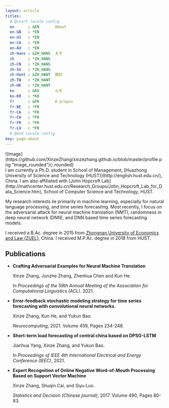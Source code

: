 ```yaml
---
layout: article
titles:
  # @start locale config
  en      : &EN       About
  en-GB   : *EN
  en-US   : *EN
  en-CA   : *EN
  en-AU   : *EN
  zh-Hans : &ZH_HANS  关于
  zh      : *ZH_HANS
  zh-CN   : *ZH_HANS
  zh-SG   : *ZH_HANS
  zh-Hant : &ZH_HANT  關於
  zh-TW   : *ZH_HANT
  zh-HK   : *ZH_HANT
  ko      : &KO       소개
  ko-KR   : *KO
  fr      : &FR       À propos
  fr-BE   : *FR
  fr-CA   : *FR
  fr-CH   : *FR
  fr-FR   : *FR
  fr-LU   : *FR
  # @end locale config
key: page-about
---
```


<div class="grid-containre">
<div class="grid grid--p-2">
<div class="cell cell--12 cell--md-4 " markdown="1">
![Image](https://github.com/XinzeZhang/xinzezhang.github.io/blob/master/profile.png "Image_rounded"){:.rounded}
</div>
<div class="cell cell--12 cell--md-auto" markdown="1">
I am currently a Ph.D. student in School of Management, [Huazhong University of Science and Technology (HUST)](http://english.hust.edu.cn/), China. I am also affiliated with [John Hopcroft Lab](http://mathcenter.hust.edu.cn/Research_Groups/John_Hopcroft_Lab_for_Data_Science.htm), School of Computer Science and Technology, HUST.

My research interests lie primarily in machine learning, especially for natural language processing, and time series forecasting. Most recently, I focus on the adversarial attack for neural machine translation (NMT), randomness in deep neural network (DNN), and DNN based time series forecasting models.

I received a B.Ac. degree in 2015 from [Zhongnan University of Economics and Law (ZUEL)](http://www.zuel.edu.cn/), China. I received M.P.Ac. degree in 2018 from HUST.
</div>
</div>
</div>

## Publications

- **Crafting Adversarial Examples for Neural Machine Translation**

    Xinze Zhang, Junzhe Zhang, Zhenhua Chen and Kun He.

    In *Proceedings of the 59th Annual Meeting of the Association for Computational Linguistics (ACL)*. 2021.

- **Error-feedback stochastic modeling strategy for time series forecasting with convolutional neural networks.**

    Xinze Zhang, Kun He, and Yukun Bao.

    *Neurocomputing*, 2021. Volume 459, Pages 234-248.

- **Short-term load forecasting of central china based on DPSO-LSTM**

    Jianhua Yang, Xinze Zhang, and Yukun Bao.

    In *Proceedings of IEEE 4th International Electrical and Energy Conference (IEEC)*, 2021.

- **Expert Recognition of Online Negative Word-of-Mouth Processing Based on Support Vector Machine**

    Xinze Zhang, Shuqin Cai, and Siyu Luo.

    *Statistics and Decision (Chinese journal)*, 2017. Volume 490, Pages 80-83.
